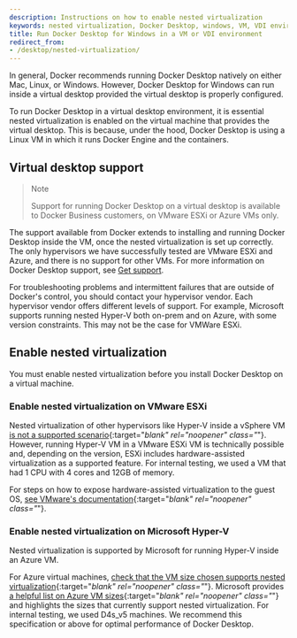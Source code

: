 ```yaml
---
description: Instructions on how to enable nested virtualization
keywords: nested virtualization, Docker Desktop, windows, VM, VDI environment
title: Run Docker Desktop for Windows in a VM or VDI environment
redirect_from:
- /desktop/nested-virtualization/
---
```


In general, Docker recommends running Docker Desktop natively on either Mac, Linux, or Windows. However, Docker Desktop for Windows can run inside a virtual desktop provided the virtual desktop is properly configured. 

To run Docker Desktop in a virtual desktop environment, it is essential nested virtualization is enabled on the virtual machine that provides the virtual desktop. This is because, under the hood, Docker Desktop is using a Linux VM in which it runs Docker Engine and the containers.

## Virtual desktop support

>Note
>
> Support for running Docker Desktop on a virtual desktop is available to Docker Business customers, on VMware ESXi or Azure VMs only.

The support available from Docker extends to installing and running Docker Desktop inside the VM, once the nested virtualization is set up correctly. The only hypervisors we have successfully tested are VMware ESXi and Azure, and there is no support for other VMs. For more information on Docker Desktop support, see [Get support](support.md).

For troubleshooting problems and intermittent failures that are outside of Docker's control, you should contact your hypervisor vendor. Each hypervisor vendor offers different levels of support. For example, Microsoft supports running nested Hyper-V both on-prem and on Azure, with some version constraints. This may not be the case for VMWare ESXi.

## Enable nested virtualization

You must enable nested virtualization before you install Docker Desktop on a virtual machine.

### Enable nested virtualization on VMware ESXi

Nested virtualization of other hypervisors like Hyper-V inside a vSphere VM [is not a supported scenario](https://kb.vmware.com/s/article/2009916){:target="_blank" rel="noopener" class="_"}. However, running Hyper-V VM in a VMware ESXi VM is technically possible and, depending on the version, ESXi includes hardware-assisted virtualization as a supported feature. For internal testing, we used a VM that had 1 CPU with 4 cores and 12GB of memory.

For steps on how to expose hardware-assisted virtualization to the guest OS, [see VMware's documentation](https://docs.vmware.com/en/VMware-vSphere/7.0/com.vmware.vsphere.vm_admin.doc/GUID-2A98801C-68E8-47AF-99ED-00C63E4857F6.html){:target="_blank" rel="noopener" class="_"}.


### Enable nested virtualization on Microsoft Hyper-V

Nested virtualization is supported by Microsoft for running Hyper-V inside an Azure VM.

For Azure virtual machines, [check that the VM size chosen supports nested virtualization](https://docs.microsoft.com/en-us/azure/virtual-machines/sizes){:target="_blank" rel="noopener" class="_"}. Microsoft provides [a helpful list on Azure VM sizes](https://docs.microsoft.com/en-us/azure/virtual-machines/acu){:target="_blank" rel="noopener" class="_"} and highlights the sizes that currently support nested virtualization. For internal testing, we used D4s_v5 machines. We recommend this specification or above for optimal performance of Docker Desktop.
